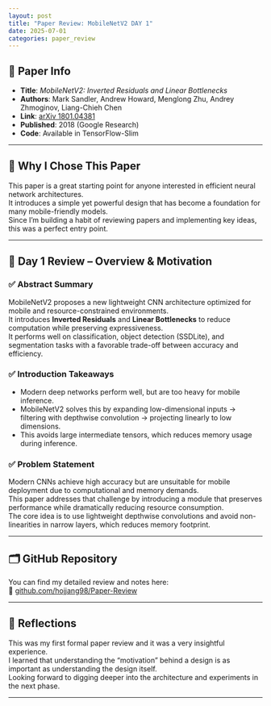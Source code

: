 ```yaml
---
layout: post
title: "Paper Review: MobileNetV2 DAY 1"
date: 2025-07-01
categories: paper_review
---
```



## 📌 Paper Info

- **Title**: *MobileNetV2: Inverted Residuals and Linear Bottlenecks*  
- **Authors**: Mark Sandler, Andrew Howard, Menglong Zhu, Andrey Zhmoginov, Liang-Chieh Chen  
- **Link**: [arXiv 1801.04381](https://arxiv.org/abs/1801.04381)  
- **Published**: 2018 (Google Research)  
- **Code**: Available in TensorFlow-Slim  

---

## 🎯 Why I Chose This Paper

This paper is a great starting point for anyone interested in efficient neural network architectures.  
It introduces a simple yet powerful design that has become a foundation for many mobile-friendly models.  
Since I’m building a habit of reviewing papers and implementing key ideas, this was a perfect entry point.

---

## 🧠 Day 1 Review – Overview & Motivation

### ✅ Abstract Summary
MobileNetV2 proposes a new lightweight CNN architecture optimized for mobile and resource-constrained environments.  
It introduces **Inverted Residuals** and **Linear Bottlenecks** to reduce computation while preserving expressiveness.  
It performs well on classification, object detection (SSDLite), and segmentation tasks with a favorable trade-off between accuracy and efficiency.

### ✅ Introduction Takeaways
- Modern deep networks perform well, but are too heavy for mobile inference.
- MobileNetV2 solves this by expanding low-dimensional inputs → filtering with depthwise convolution → projecting linearly to low dimensions.
- This avoids large intermediate tensors, which reduces memory usage during inference.

### ✅ Problem Statement
Modern CNNs achieve high accuracy but are unsuitable for mobile deployment due to computational and memory demands.  
This paper addresses that challenge by introducing a module that preserves performance while dramatically reducing resource consumption.  
The core idea is to use lightweight depthwise convolutions and avoid non-linearities in narrow layers, which reduces memory footprint.

---

## 🗂 GitHub Repository

You can find my detailed review and notes here:  
🔗 [github.com/hojjang98/Paper-Review](https://github.com/hojjang98/Paper-Review/blob/main/vision/01_mobilenetv2/summary.md)

---

## 💭 Reflections

This was my first formal paper review and it was a very insightful experience.  
I learned that understanding the “motivation” behind a design is as important as understanding the design itself.  
Looking forward to digging deeper into the architecture and experiments in the next phase.

---

